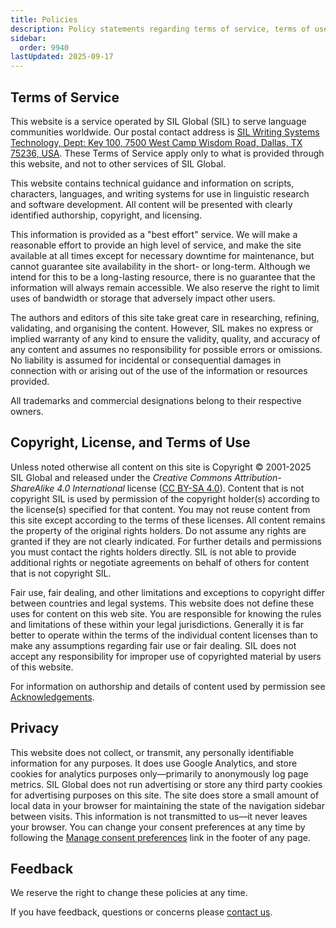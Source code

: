 ```yaml
---
title: Policies
description: Policy statements regarding terms of service, terms of use, privacy, and licensing
sidebar:
  order: 9940
lastUpdated: 2025-09-17
---
```


## Terms of Service

This website is a service operated by SIL Global (SIL) to serve language communities worldwide. Our postal contact address is [SIL Writing Systems Technology, Dept: Key 100, 7500 West Camp Wisdom Road, Dallas, TX 75236, USA][address-formating].
These Terms of Service apply only to what is provided through this website, and not to other services of SIL Global.

This website contains technical guidance and information on scripts, characters, languages, and writing systems for use in linguistic research and software development. All content will be presented with clearly identified authorship, copyright, and licensing.

This information is provided as a "best effort" service. We will make a reasonable effort to provide an high level of service, and make the site available at all times except for necessary downtime for maintenance, but cannot guarantee site availability in the short- or long-term. Although we intend for this to be a long-lasting resource, there is no guarantee that the information will always remain accessible. We also reserve the right to limit uses of bandwidth or storage that adversely impact other users.

The authors and editors of this site take great care in researching, refining, validating, and organising the content. However, SIL makes no express or implied warranty of any kind to ensure the validity, quality, and accuracy of any content and assumes no responsibility for possible errors or omissions. No liability is assumed for incidental or consequential damages in connection with or arising out of the use of the information or resources provided.

All trademarks and commercial designations belong to their respective owners.

[address-formating]: <> (Consider formating the address in a standard multiline address block)

## Copyright, License, and Terms of Use

Unless noted otherwise all content on this site is Copyright © 2001-2025 SIL Global and released under the _Creative Commons Attribution-ShareAlike 4.0 International_ license ([CC BY-SA 4.0][ccbysa4]). Content that is not copyright SIL is used by permission of the copyright holder(s) according to the license(s) specified for that content. You may not reuse content from this site except according to the terms of these licenses. All content remains the property of the original rights holders. Do not assume any rights are granted if they are not clearly indicated. For further details and permissions you must contact the rights holders directly. SIL is not able to provide additional rights or negotiate agreements on behalf of others for content that is not copyright SIL.

Fair use, fair dealing, and other limitations and exceptions to copyright differ between countries and legal systems. This website does not define these uses for content on this web site. You are responsible for knowing the rules and limitations of these within your legal jurisdictions. Generally it is far better to operate within the terms of the individual content licenses than to make any assumptions regarding fair use or fair dealing. SIL does not accept any responsibility for improper use of copyrighted material by users of this website.

For information on authorship and details of content used by permission see [Acknowledgements][acknowledgements].

## Privacy

This website does not collect, or transmit, any personally identifiable information for any purposes. It does use Google Analytics, and store cookies for analytics purposes only—primarily to anonymously log page metrics. SIL Global does not run advertising or store any third party cookies for advertising purposes on this site. The site does store a small amount of local data in your browser for maintaining the state of the navigation sidebar between visits. This information is not transmitted to us—it never leaves your browser. You can change your consent preferences at any time by following the <a href="/" data-cc="show-preferencesModal" class="cc__link">Manage consent preferences</a> link in the footer of any page.

## Feedback

We reserve the right to change these policies at any time.

If you have feedback, questions or concerns please [contact us][contact].

[acknowledgements]: /support/acknowledgements
[contact]: /support/contact
[ccbysa4]: https://creativecommons.org/licenses/by-sa/4.0/

